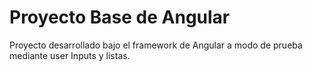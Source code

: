 # Proyecto Base de Angular

Proyecto desarrollado bajo el framework de Angular a modo de prueba mediante user Inputs y listas.
